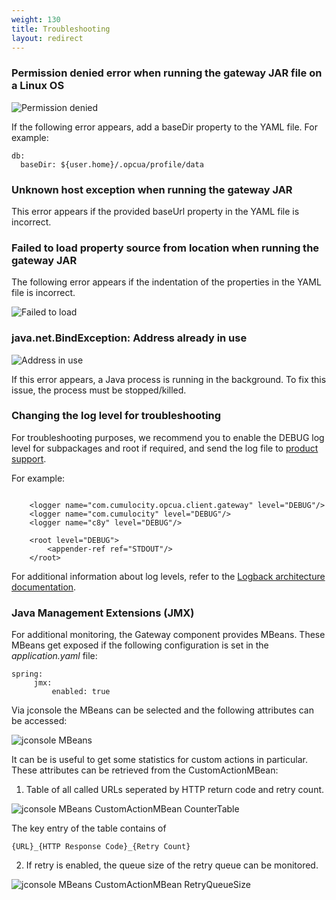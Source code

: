 ```yaml
---
weight: 130
title: Troubleshooting
layout: redirect
---
```


### Permission denied error when running the gateway JAR file on a Linux OS

![Permission denied](/images/device-protocols/opcua/opcua-permission-denied-error.png)

If the following error appears,  add a baseDir property to the YAML file. For example:

```
db:
  baseDir: ${user.home}/.opcua/profile/data
```

### Unknown host exception when running the gateway JAR

This error appears if the provided baseUrl property in the YAML file is incorrect.

### Failed to load property source from location when running the gateway JAR

The following error appears if the indentation of the properties in the YAML file is incorrect.

![Failed to load](/images/device-protocols/opcua/opcua-failed-to-load.png)

### java.net.BindException: Address already in use

![Address in use](/images/device-protocols/opcua/opcua-address-in-use.png)

If this error appears, a Java process is running in the background. To fix this issue, the process must be stopped/killed.

### Changing the log level for troubleshooting

For troubleshooting purposes, we recommend you to enable the DEBUG log level for subpackages and root if required, and send the log file to [product support](/welcome/contacting-support/).

For example:

```

    <logger name="com.cumulocity.opcua.client.gateway" level="DEBUG"/>
    <logger name="com.cumulocity" level="DEBUG"/>
    <logger name="c8y" level="DEBUG"/>

    <root level="DEBUG">
        <appender-ref ref="STDOUT"/>
    </root>
```

For additional information about log levels, refer to the [Logback architecture documentation](http://logback.qos.ch/manual/architecture.html#effectiveLevel).

### Java Management Extensions (JMX) 

For additional monitoring, the Gateway component provides MBeans. These MBeans get exposed if the following configuration is set in the *application.yaml* file:

```
spring:
     jmx:
         enabled: true
```

Via jconsole the MBeans can be selected and the following attributes can be accessed:

![jconsole MBeans](/images/device-protocols/opcua/opcua-jmx-mbeans.png)

It can be is useful to get some statistics for custom actions in particular. These attributes can be retrieved from the CustomActionMBean:

1. Table of all called URLs seperated by HTTP return code and retry count.

![jconsole MBeans CustomActionMBean CounterTable](/images/device-protocols/opcua/opcua-jmx-customActionMBean-CounterTable.PNG)

The key entry of the table contains of 

```
{URL}_{HTTP Response Code}_{Retry Count}
```


2. If retry is enabled, the queue size of the retry queue can be monitored.

![jconsole MBeans CustomActionMBean RetryQueueSize](/images/device-protocols/opcua/opcua-jmx-customActionMBean-RetryQueueSize.PNG)

